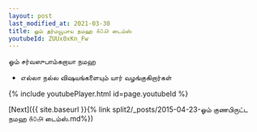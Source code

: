 ```yaml
---
layout: post
last_modified_at: 2021-03-30
title: ஓம் தர்மயூபாய நமஹ ௧௦௮ டைம்ஸ்
youtubeId: ZUUx0xKn_Fw
---
```

 
 
 ஓம் சர்வஸுபாம்கறாயா நமஹ  
 
 -  எல்லா நல்ல விஷயங்களையும் யார் வழங்குகிறார்கள் 
 
  
 
  
 
 
 
 
 
 


{% include youtubePlayer.html id=page.youtubeId %}
 
[Next]({{ site.baseurl }}{% link  split2/_posts/2015-04-23-ஓம் குணபிருட்ட நமஹ ௧௦௮ டைம்ஸ்.md%})
 
